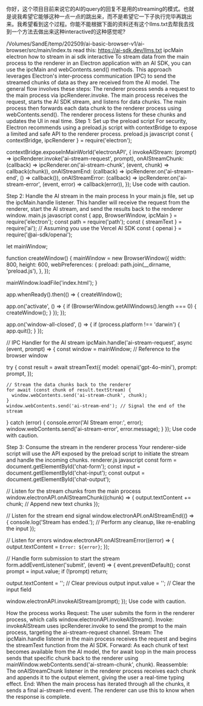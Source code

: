 你好，这个项目目前来说它的AI的query的回复不是用的streaming的模式。也就是说我希望它能够这种一点一点的跳出来，而不是希望它一下子执行完毕再跳出来。我希望看到这个过程。你能不能根据下面的资料还有这个llms.txt去帮我去找到一个方法去做出来这种interactive的这种感觉呢?

/Volumes/SandE/temp/202509/ai-basic-browser-v1/ai-browser/src/main/index.ts 
read this:
https://ai-sdk.dev/llms.txt  ipcMain electron how to stream in ai sdk interactive
To stream data from the main process to the renderer in an Electron application with an AI SDK, you can use the ipcMain and webContents.send() methods. This approach leverages Electron's inter-process communication (IPC) to send the streamed chunks of data as they are received from the AI model. 
The general flow involves these steps:
The renderer process sends a request to the main process via ipcRenderer.invoke.
The main process receives the request, starts the AI SDK stream, and listens for data chunks.
The main process then forwards each data chunk to the renderer process using webContents.send().
The renderer process listens for these chunks and updates the UI in real time. 
Step 1: Set up the preload script
For security, Electron recommends using a preload.js script with contextBridge to expose a limited and safe API to the renderer process. 
preload.js
javascript
const { contextBridge, ipcRenderer } = require('electron');

contextBridge.exposeInMainWorld('electronAPI', {
  invokeAIStream: (prompt) => ipcRenderer.invoke('ai-stream-request', prompt),
  onAIStreamChunk: (callback) => ipcRenderer.on('ai-stream-chunk', (event, chunk) => callback(chunk)),
  onAIStreamEnd: (callback) => ipcRenderer.on('ai-stream-end', () => callback()),
  onAIStreamError: (callback) => ipcRenderer.on('ai-stream-error', (event, error) => callback(error)),
});
Use code with caution.

Step 2: Handle the AI stream in the main process
In your main.js file, set up the ipcMain.handle listener. This handler will receive the request from the renderer, start the AI stream, and send the results back to the renderer window. 
main.js
javascript
const { app, BrowserWindow, ipcMain } = require('electron');
const path = require('path');
const { streamText } = require('ai'); // Assuming you use the Vercel AI SDK
const { openai } = require('@ai-sdk/openai');

let mainWindow;

function createWindow() {
  mainWindow = new BrowserWindow({
    width: 800,
    height: 600,
    webPreferences: {
      preload: path.join(__dirname, 'preload.js'),
    },
  });

  mainWindow.loadFile('index.html');
}

app.whenReady().then(() => {
  createWindow();

  app.on('activate', () => {
    if (BrowserWindow.getAllWindows().length === 0) {
      createWindow();
    }
  });
});

app.on('window-all-closed', () => {
  if (process.platform !== 'darwin') {
    app.quit();
  }
});

// IPC Handler for the AI stream
ipcMain.handle('ai-stream-request', async (event, prompt) => {
  const window = mainWindow; // Reference to the browser window

  try {
    const result = await streamText({
      model: openai('gpt-4o-mini'),
      prompt: prompt,
    });

    // Stream the data chunks back to the renderer
    for await (const chunk of result.textStream) {
      window.webContents.send('ai-stream-chunk', chunk);
    }
    window.webContents.send('ai-stream-end'); // Signal the end of the stream
  } catch (error) {
    console.error('AI Stream error:', error);
    window.webContents.send('ai-stream-error', error.message);
  }
});
Use code with caution.

Step 3: Consume the stream in the renderer process
Your renderer-side script will use the API exposed by the preload script to initiate the stream and handle the incoming chunks. 
renderer.js
javascript
const form = document.getElementById('chat-form');
const input = document.getElementById('chat-input');
const output = document.getElementById('chat-output');

// Listen for the stream chunks from the main process
window.electronAPI.onAIStreamChunk((chunk) => {
  output.textContent += chunk; // Append new text chunks
});

// Listen for the stream end signal
window.electronAPI.onAIStreamEnd(() => {
  console.log('Stream has ended.');
  // Perform any cleanup, like re-enabling the input
});

// Listen for errors
window.electronAPI.onAIStreamError((error) => {
  output.textContent = `Error: ${error}`;
});

// Handle form submission to start the stream
form.addEventListener('submit', (event) => {
  event.preventDefault();
  const prompt = input.value;
  if (!prompt) return;

  output.textContent = ''; // Clear previous output
  input.value = ''; // Clear the input field

  window.electronAPI.invokeAIStream(prompt);
});
Use code with caution.

How the process works
Request: The user submits the form in the renderer process, which calls window.electronAPI.invokeAIStream().
Invoke: invokeAIStream uses ipcRenderer.invoke to send the prompt to the main process, targeting the ai-stream-request channel.
Stream: The ipcMain.handle listener in the main process receives the request and begins the streamText function from the AI SDK.
Forward: As each chunk of text becomes available from the AI model, the for await loop in the main process sends that specific chunk back to the renderer using mainWindow.webContents.send('ai-stream-chunk', chunk).
Reassemble: The onAIStreamChunk listener in the renderer process receives each chunk and appends it to the output element, giving the user a real-time typing effect.
End: When the main process has iterated through all the chunks, it sends a final ai-stream-end event. The renderer can use this to know when the response is complete. 